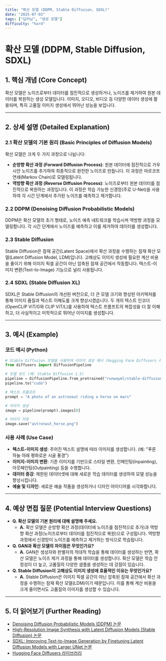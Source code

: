 ```yaml
---
title: "확산 모델 (DDPM, Stable Diffusion, SDXL)"
date: "2025-07-03"
tags: ["딥러닝", "생성 모델"]
difficulty: "hard"
---
```


# 확산 모델 (DDPM, Stable Diffusion, SDXL)

## 1. 핵심 개념 (Core Concept)

확산 모델은 노이즈로부터 데이터를 점진적으로 생성하거나, 노이즈를 제거하여 원본 데이터를 복원하는 생성 모델입니다. 이미지, 오디오, 비디오 등 다양한 데이터 생성에 활용되며, 특히 고품질 이미지 생성에서 뛰어난 성능을 보입니다.

---

## 2. 상세 설명 (Detailed Explanation)

### 2.1 확산 모델의 기본 원리 (Basic Principles of Diffusion Models)
확산 모델은 크게 두 가지 과정으로 나뉩니다:
*   **순방향 확산 과정 (Forward Diffusion Process)**: 원본 데이터에 점진적으로 가우시안 노이즈를 추가하여 최종적으로 완전한 노이즈로 만듭니다. 이 과정은 마르코프 연쇄(Markov Chain)로 모델링됩니다.
*   **역방향 확산 과정 (Reverse Diffusion Process)**: 노이즈로부터 원본 데이터를 점진적으로 복원하는 과정입니다. 이 과정은 학습 가능한 신경망(주로 U-Net)을 사용하여 각 시간 단계에서 추가된 노이즈를 예측하고 제거합니다.

### 2.2 DDPM (Denoising Diffusion Probabilistic Models)
DDPM은 확산 모델의 초기 형태로, 노이즈 예측 네트워크를 학습시켜 역방향 과정을 모델링합니다. 각 시간 단계에서 노이즈를 예측하고 이를 제거하여 데이터를 생성합니다.

### 2.3 Stable Diffusion
Stable Diffusion은 잠재 공간(Latent Space)에서 확산 과정을 수행하는 잠재 확산 모델(Latent Diffusion Model, LDM)입니다. 고해상도 이미지 생성에 필요한 계산 비용을 줄이기 위해 이미지 픽셀 공간이 아닌 압축된 잠재 공간에서 작동합니다. 텍스트-이미지 변환(Text-to-Image) 기능으로 널리 사용됩니다.

### 2.4 SDXL (Stable Diffusion XL)
SDXL은 Stable Diffusion의 개선된 버전으로, 더 큰 모델 크기와 향상된 아키텍처를 통해 이미지 품질과 텍스트 이해도를 크게 향상시켰습니다. 두 개의 텍스트 인코더(OpenCLIP ViT/G와 CLIP ViT/L)를 사용하여 텍스트 프롬프트의 복잡성을 더 잘 이해하고, 더 사실적이고 미학적으로 뛰어난 이미지를 생성합니다.

---

## 3. 예시 (Example)

### 코드 예시 (Python)
```python
# Stable Diffusion 모델을 사용하여 이미지 생성 예시 (Hugging Face Diffusers 라이브러리)
from diffusers import DiffusionPipeline

# 모델 로드 (예: Stable Diffusion 1.5)
pipeline = DiffusionPipeline.from_pretrained("runwayml/stable-diffusion-v1-5")
pipeline.to("cuda")

# 텍스트 프롬프트
prompt = "A photo of an astronaut riding a horse on mars"

# 이미지 생성
image = pipeline(prompt).images[0]

# 이미지 저장
image.save("astronaut_horse.png")
```

### 사용 사례 (Use Case)
*   **텍스트-이미지 생성**: 주어진 텍스트 설명에 따라 이미지를 생성합니다. (예: "푸른 하늘 아래 평화로운 시골 풍경")
*   **이미지-이미지 변환**: 기존 이미지를 기반으로 스타일 변환, 인페인팅(Inpainting), 아웃페인팅(Outpainting) 등을 수행합니다.
*   **데이터 증강**: 제한된 데이터셋에 대해 새로운 학습 데이터를 생성하여 모델 성능을 향상시킵니다.
*   **예술 및 디자인**: 새로운 예술 작품을 생성하거나 디자인 아이디어를 시각화합니다.

---

## 4. 예상 면접 질문 (Potential Interview Questions)

*   **Q. 확산 모델의 기본 원리에 대해 설명해 주세요.**
    *   **A.** 확산 모델은 순방향 확산 과정(데이터에 노이즈를 점진적으로 추가)과 역방향 확산 과정(노이즈로부터 데이터를 점진적으로 복원)으로 구성됩니다. 역방향 과정에서 신경망이 노이즈를 예측하고 제거하는 방식으로 학습됩니다.
*   **Q. GAN과 확산 모델의 차이점은 무엇인가요?**
    *   **A.** GAN은 생성자와 판별자의 적대적 학습을 통해 데이터를 생성하는 반면, 확산 모델은 노이즈 제거 과정을 통해 데이터를 생성합니다. 확산 모델은 학습 안정성이 더 높고, 고품질의 다양한 샘플을 생성하는 데 강점이 있습니다.
*   **Q. Stable Diffusion이 고해상도 이미지 생성에 효율적인 이유는 무엇인가요?**
    *   **A.** Stable Diffusion은 이미지 픽셀 공간이 아닌 압축된 잠재 공간에서 확산 과정을 수행하는 잠재 확산 모델(LDM)이기 때문입니다. 이를 통해 계산 비용을 크게 줄이면서도 고품질의 이미지를 생성할 수 있습니다.

---

## 5. 더 읽어보기 (Further Reading)

*   [Denoising Diffusion Probabilistic Models (DDPM) 논문](https://arxiv.org/abs/2006.11239)
*   [High-Resolution Image Synthesis with Latent Diffusion Models (Stable Diffusion) 논문](https://arxiv.org/abs/2112.10752)
*   [SDXL: Improving Text-to-Image Generation by Finetuning Latent Diffusion Models with Larger UNet 논문](https://arxiv.org/abs/2307.01952)
*   [Hugging Face Diffusers 라이브러리](https://huggingface.co/docs/diffusers/index)

